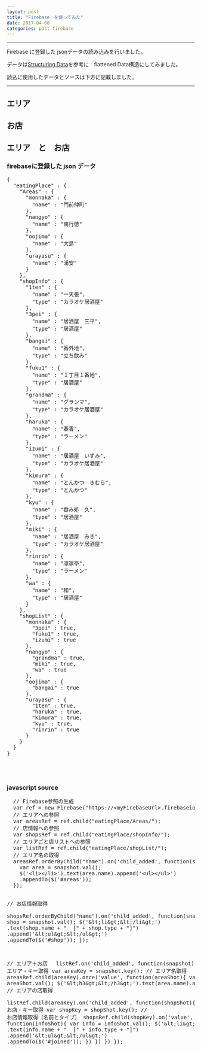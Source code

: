 ```yaml
---
layout: post
title: "Firebase　を使ってみた"
date: 2017-04-08 
categories: post firebase
---
```


-----

Firebase に登録した jsonデータの読み込みを行いました。

データは<a href="https://www.firebase.com/docs/web/guide/structuring-data.html">Structuring Data</a>を参考に　flattened Data構造にしてみました。

読込に使用したデータとソースは下方に記載しました。

-----

<div class="container">
  <div class="row">
     <div class="col-xs-2">
        <h2>エリア</h2>
        <div id="areas"></div>
     </div>
     <div class="col-xs-4">
        <h2>お店</h2>
        <div id="shop"></div>
     </div> 
     <div class="col-xs-4">
        <h2>エリア　と　お店</h2>
        <div id="joined"></div>
    </div>
  </div>
  <div class="row">
    <div class="col-xs-6">
      <h3>firebaseに登録した json データ</h3>
      <pre>
{
  "eatingPlace" : {
    "Areas" : {
      "monnaka" : {
        "name" : "門前仲町"
      },
      "nangyo" : {
        "name" : "南行徳"
      },
      "oojima" : {
        "name" : "大島"
      },
      "urayasu" : {
        "name" : "浦安"
      }
    },
    "shopInfo" : {
      "1ten" : {
        "name" : "一天張",
        "type" : "カラオケ居酒屋"
      },
      "3pei" : {
        "name" : "居酒屋　三平",
        "type" : "居酒屋"
      },
      "bangai" : {
        "name" : "番外地",
        "type" : "立ち飲み"
      },
      "fuku1" : {
        "name" : "１丁目１番地",
        "type" : "居酒屋"
      },
      "grandma" : {
        "name" : "グランマ",
        "type" : "カラオケ居酒屋"
      },
      "haruka" : {
        "name" : "春香",
        "type" : "ラーメン"
      },
      "izumi" : {
        "name" : "居酒屋　いずみ",
        "type" : "カラオケ居酒屋"
      },
      "kimura" : {
        "name" : "とんかつ　きむら",
        "type" : "とんかつ"
      },
      "kyu" : {
        "name" : "呑み処　久",
        "type" : "居酒屋"
      },
      "miki" : {
        "name" : "居酒屋　みき",
        "type" : "カラオケ居酒屋"
      },
      "rinrin" : {
        "name" : "凛凛亭",
        "type" : "ラーメン"
      },
      "wa" : {
        "name" : "和",
        "type" : "居酒屋"
      }
    },
    "shopList" : {
      "monnaka" : {
        "3pei" : true,
        "fuku1" : true,
        "izumi" : true
      },
      "nangyo" : {
        "grandma" : true,
        "miki" : true,
        "wa" : true
      },
      "oojima" : {
        "bangai" : true
      },
      "urayasu" : {
        "1ten" : true,
        "haruka" : true,
        "kimura" : true,
        "kyu" : true,
        "rinrin" : true
      }
    }
  }
}
      </pre>
    </div>
  </div>　<!-- /row -->

  <div class="row">
    <div class="col-xs-12">
      <h3>javascript source</h3>
      <pre>
  // Firebase参照の生成
  var ref = new Firebase("https://&lt;myFirebaseUrl&gt;.firebaseio.com/");
  // エリアへの参照
  var areasRef = ref.child("eatingPlace/Areas/");
  // 店情報への参照
  var shopsRef = ref.child("eatingPlace/shopInfo/");
  // エリアごと店リストへの参照
  var listRef = ref.child("eatingPlace/shopList/");
  // エリア名の取得
  areasRef.orderByChild("name").on('child_added', function(snapshot) {
    var area = snapshot.val();
    $('&lt;li&gt;&lt;/li&gt;').text(area.name).append('&lt;ul&gt;&lt;/ul&gt;')
    .appendTo($('#areas'));
  });

  // お店情報取得  
  shopsRef.orderByChild("name").on('child_added', function(snapshot) {
    var shop = snapshot.val();
    $('&lt;li&gt;&lt;/li&gt;')
        .text(shop.name + "  [" + shop.type + "]")
        .append('&lt;ul&gt;&lt;/ul&gt;')
        .appendTo($('#shop'));
  });
 
  // エリア＋お店　
  listRef.on('child_added', function(snapshot){
    // エリア・キー取得
    var areaKey = snapshot.key();
    // エリア名取得
    areasRef.child(areaKey).once('value', function(areaShot){
      var area = areaShot.val();
      $('&lt;h3&gt;&lt;/h3&gt;').text(area.name).appendTo($('#joined'));
      // エリアの店取得          
      listRef.child(areaKey).on('child_added', function(shopShot){
        // お店・キー取得
        var shopKey = shopShot.key();
        // お店情報取得（名前とタイプ）
        shopsRef.child(shopKey).on('value', function(infoShot){
          var info = infoShot.val();
          $('&lt;li&gt;&lt;/li&gt;')
            .text(info.name + "  [" + info.type + "]")
            .append('&lt;ul&gt;&lt;/ul&gt;')
            .appendTo($('#joined'));
        })
      })
    })
  });
      </pre>
    </div>

  </div>   
</div>
    

<script src='https://cdn.firebase.com/js/client/2.2.1/firebase.js'></script>
<script src="//code.jquery.com/jquery-1.11.3.js"></script>
<script src="https://cdn.rawgit.com/google/code-prettify/master/loader/run_prettify.js?skin=sons-of-obsidian"></script>

<script type="text/javascript">
  var $window = $(window)
  // make code pretty
  $('pre').addClass('prettyprint');
  $('pre').css({"background":"#111",
	  	           "font-size":"1.05em",
		                "border":"0px"}
		            );
  $('code').css({"font-size":"1.05em","color":"#f00"});

 // $("#logo").lettering();
  
  // Firebase参照の生成
  var ref = new Firebase("https://intense-inferno-9013.firebaseio.com/");
  // エリアへの参照
  var areasRef = ref.child("eatingPlace/Areas/");
  // 店情報への参照
  var shopsRef = ref.child("eatingPlace/shopInfo/");
  // エリアごと店リストへの参照
  var listRef = ref.child("eatingPlace/shopList/");

  // エリア名の取得
  areasRef.orderByChild("name").on('child_added', function(snapshot) {
    var area = snapshot.val();
    $('<li></li>').text(area.name).append('<ul></ul>')
    .appendTo($('#areas'));
  });

  // 店舗情報取得  
  shopsRef.orderByChild("name").on('child_added', function(snapshot) {
    var shop = snapshot.val();
    $('<li></li>')
        .text(shop.name + "  [" + shop.type + "]")
        .append('<ul></ul>')
        .appendTo($('#shop'));
  });
 

  listRef.on('child_added', function(snapshot){
    var areaKey = snapshot.key();

    areasRef.child(areaKey).once('value', function(areaShot){
      var area = areaShot.val();
      $('<h3></h3>').text(area.name).appendTo($('#joined'));
          
      listRef.child(areaKey).on('child_added', function(shopShot){
        var shopKey = shopShot.key();

        shopsRef.child(shopKey).on('value', function(infoShot){
              
          var info = infoShot.val();
          $('<li></li>')
            .text(info.name + "  [" + info.type + "]")
            .append('<ul></ul>')
            .appendTo($('#joined'));

        })
            
      })
    })
  });


</script>